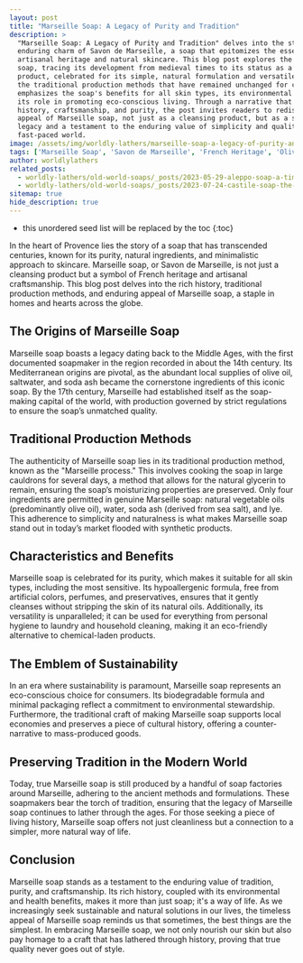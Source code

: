 ```yaml
---
layout: post
title: "Marseille Soap: A Legacy of Purity and Tradition"
description: >
  "Marseille Soap: A Legacy of Purity and Tradition" delves into the storied past and
  enduring charm of Savon de Marseille, a soap that epitomizes the essence of French
  artisanal heritage and natural skincare. This blog post explores the origins of Marseille
  soap, tracing its development from medieval times to its status as a globally revered
  product, celebrated for its simple, natural formulation and versatile uses. Highlighting
  the traditional production methods that have remained unchanged for centuries, the post
  emphasizes the soap's benefits for all skin types, its environmental sustainability, and
  its role in promoting eco-conscious living. Through a narrative that weaves together
  history, craftsmanship, and purity, the post invites readers to rediscover the timeless
  appeal of Marseille soap, not just as a cleansing product, but as a symbol of cultural
  legacy and a testament to the enduring value of simplicity and quality in today's
  fast-paced world.
image: /assets/img/worldly-lathers/marseille-soap-a-legacy-of-purity-and-tradition.jpg
tags: ['Marseille Soap', 'Savon de Marseille', 'French Heritage', 'Olive Oil Soap', 'Natural Skincare', 'Environmentally Friendly']
author: worldlylathers
related_posts:
  - worldly-lathers/old-world-soaps/_posts/2023-05-29-aleppo-soap-a-timeless-treasure-of-skincare.md
  - worldly-lathers/old-world-soaps/_posts/2023-07-24-castile-soap-the-gentle-giant-of-natural-skincare.md
sitemap: true
hide_description: true
---
```


* this unordered seed list will be replaced by the toc
{:toc}

In the heart of Provence lies the story of a soap that has transcended centuries, known for its purity, natural ingredients, and minimalistic approach to skincare. Marseille soap, or Savon de Marseille, is not just a cleansing product but a symbol of French heritage and artisanal craftsmanship. This blog post delves into the rich history, traditional production methods, and enduring appeal of Marseille soap, a staple in homes and hearts across the globe.

## The Origins of Marseille Soap

Marseille soap boasts a legacy dating back to the Middle Ages, with the first documented soapmaker in the region recorded in about the 14th century. Its Mediterranean origins are pivotal, as the abundant local supplies of olive oil, saltwater, and soda ash became the cornerstone ingredients of this iconic soap. By the 17th century, Marseille had established itself as the soap-making capital of the world, with production governed by strict regulations to ensure the soap’s unmatched quality.

## Traditional Production Methods

The authenticity of Marseille soap lies in its traditional production method, known as the "Marseille process." This involves cooking the soap in large cauldrons for several days, a method that allows for the natural glycerin to remain, ensuring the soap’s moisturizing properties are preserved. Only four ingredients are permitted in genuine Marseille soap: natural vegetable oils (predominantly olive oil), water, soda ash (derived from sea salt), and lye. This adherence to simplicity and naturalness is what makes Marseille soap stand out in today’s market flooded with synthetic products.

## Characteristics and Benefits

Marseille soap is celebrated for its purity, which makes it suitable for all skin types, including the most sensitive. Its hypoallergenic formula, free from artificial colors, perfumes, and preservatives, ensures that it gently cleanses without stripping the skin of its natural oils. Additionally, its versatility is unparalleled; it can be used for everything from personal hygiene to laundry and household cleaning, making it an eco-friendly alternative to chemical-laden products.

## The Emblem of Sustainability

In an era where sustainability is paramount, Marseille soap represents an eco-conscious choice for consumers. Its biodegradable formula and minimal packaging reflect a commitment to environmental stewardship. Furthermore, the traditional craft of making Marseille soap supports local economies and preserves a piece of cultural history, offering a counter-narrative to mass-produced goods.

## Preserving Tradition in the Modern World

Today, true Marseille soap is still produced by a handful of soap factories around Marseille, adhering to the ancient methods and formulations. These soapmakers bear the torch of tradition, ensuring that the legacy of Marseille soap continues to lather through the ages. For those seeking a piece of living history, Marseille soap offers not just cleanliness but a connection to a simpler, more natural way of life.

## Conclusion

Marseille soap stands as a testament to the enduring value of tradition, purity, and craftsmanship. Its rich history, coupled with its environmental and health benefits, makes it more than just soap; it's a way of life. As we increasingly seek sustainable and natural solutions in our lives, the timeless appeal of Marseille soap reminds us that sometimes, the best things are the simplest. In embracing Marseille soap, we not only nourish our skin but also pay homage to a craft that has lathered through history, proving that true quality never goes out of style.